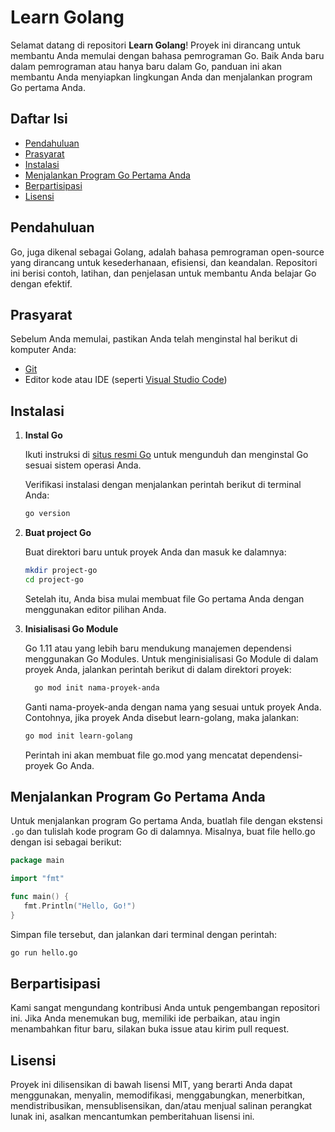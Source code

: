 <!-- awal readme.md -->
# Learn Golang

Selamat datang di repositori **Learn Golang**! Proyek ini dirancang untuk membantu Anda memulai dengan bahasa pemrograman Go. Baik Anda baru dalam pemrograman atau hanya baru dalam Go, panduan ini akan membantu Anda menyiapkan lingkungan Anda dan menjalankan program Go pertama Anda.

## Daftar Isi

- [Pendahuluan](#pendahuluan)
- [Prasyarat](#prasyarat)
- [Instalasi](#instalasi)
- [Menjalankan Program Go Pertama Anda](#menjalankan-program-go-pertama-anda)
- [Berpartisipasi](#berpartisipasi)
- [Lisensi](#lisensi)

## Pendahuluan

Go, juga dikenal sebagai Golang, adalah bahasa pemrograman open-source yang dirancang untuk kesederhanaan, efisiensi, dan keandalan. Repositori ini berisi contoh, latihan, dan penjelasan untuk membantu Anda belajar Go dengan efektif.

## Prasyarat

Sebelum Anda memulai, pastikan Anda telah menginstal hal berikut di komputer Anda:

- [Git](https://git-scm.com/)
- Editor kode atau IDE (seperti [Visual Studio Code](https://code.visualstudio.com/))

## Instalasi

1. **Instal Go**

   Ikuti instruksi di [situs resmi Go](https://golang.org/doc/install) untuk mengunduh dan menginstal Go sesuai sistem operasi Anda.

   Verifikasi instalasi dengan menjalankan perintah berikut di terminal Anda:

   ```bash
   go version
   ```

2. **Buat project Go**

   Buat direktori baru untuk proyek Anda dan masuk ke dalamnya:

   ```bash
   mkdir project-go
   cd project-go
   ```

   Setelah itu, Anda bisa mulai membuat file Go pertama Anda dengan menggunakan editor pilihan Anda.

3. **Inisialisasi Go Module**

   Go 1.11 atau yang lebih baru mendukung manajemen dependensi menggunakan Go Modules. Untuk menginisialisasi Go Module di dalam proyek Anda, jalankan perintah berikut di dalam direktori proyek:

   ```bash
     go mod init nama-proyek-anda
      ```

   Ganti nama-proyek-anda dengan nama yang sesuai untuk proyek Anda. Contohnya, jika proyek Anda disebut learn-golang, maka jalankan:

      ```bash
     go mod init learn-golang
      ```

   Perintah ini akan membuat file go.mod yang mencatat dependensi-proyek Go Anda.

## Menjalankan Program Go Pertama Anda
Untuk menjalankan program Go pertama Anda, buatlah file dengan ekstensi <code>.go</code> dan tulislah kode program Go di dalamnya. Misalnya, buat file hello.go dengan isi sebagai berikut:

   ```go
   package main

   import "fmt"

   func main() {
      fmt.Println("Hello, Go!")
   }
   ```

   Simpan file tersebut, dan jalankan dari terminal dengan perintah:

   ```bash
   go run hello.go
   ```

## Berpartisipasi

   Kami sangat mengundang kontribusi Anda untuk pengembangan repositori ini. Jika Anda menemukan bug, memiliki ide perbaikan, atau ingin menambahkan fitur baru, silakan buka issue atau kirim pull request.

## Lisensi

   Proyek ini dilisensikan di bawah lisensi MIT, yang berarti Anda dapat menggunakan, menyalin, memodifikasi, menggabungkan, menerbitkan, mendistribusikan, mensublisensikan, dan/atau menjual salinan perangkat lunak ini, asalkan mencantumkan pemberitahuan lisensi ini.
<!-- akhir readme.md -->